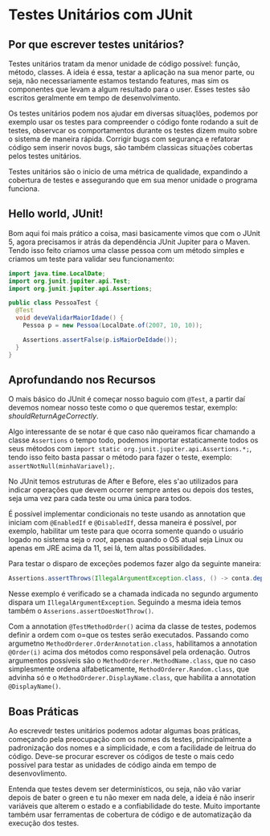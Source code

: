 # Testes Unitários com JUnit

## Por que escrever testes unitários?

Testes unitários tratam da menor unidade de código possível: função, método, classes. A ideia é essa, testar a aplicação na sua menor parte, ou seja, não necessariamente estamos testando features, mas sim os componentes que levam a algum resultado para o user. Esses testes são escritos geralmente em tempo de desenvolvimento.

Os testes unitários podem nos ajudar em diversas situaçlões, podemos por exemplo usar os testes para compreender o código fonte rodando a suit de testes, observcar os comportamentos durante os testes dizem muito sobre o sistema de maneira rápida. Corrigir bugs com segurança e refatorar código sem inserir novos bugs, são também classicas situações cobertas pelos testes unitários.

Testes unitários são o inicio de uma métrica de qualidade, expandindo a cobertura de testes e assegurando que em sua menor unidade o programa funciona.

## Hello world, JUnit!

Bom aqui foi mais prático a coisa, masi basicamente vimos que com o JUnit 5, agora precisamos ir atrás da dependência JUnit Jupiter para o Maven. Tendo isso feito criamos uma classe pessoa com um método simples e criamos um teste para validar seu funcionamento:
```java
import java.time.LocalDate;
import org.junit.jupiter.api.Test;
import org.junit.jupiter.api.Assertions;

public class PessoaTest {
  @Test
  void deveValidarMaiorIdade() {
    Pessoa p = new Pessoa(LocalDate.of(2007, 10, 10));

    Assertions.assertFalse(p.isMaiorDeIdade());
  }
}
```

## Aprofundando nos Recursos

O mais básico do JUnit é começar nosso baguio com `@Test`, a partir daí devemos nomear nosso teste como o que queremos testar, exemplo: *shouldReturnAgeCorrectly*.

Algo interessante de se notar é que caso não queiramos ficar chamando a classe `Assertions` o tempo todo, podemos importar estaticamente todos os seus métodos com `import static org.junit.jupiter.api.Assertions.*;`, tendo isso feito basta passar o método para fazer o teste, exemplo: `assertNotNull(minhaVariavel);`.

No JUnit temos estruturas de After e Before, eles s'ao utilizados para indicar operações que devem ocorrer sempre antes ou depois dos testes, seja uma vez para cada teste ou uma única para todos.

É possível implementar condicionais no teste usando as annotation que iniciam com `@EnabledIf` e `@DisabledIf`, dessa maneira é possível, por exemplo, habilitar um teste para que ocorra somente quando o usuário logado no sistema seja o *root*, apenas quando o OS atual seja Linux ou apenas em JRE acima da 11, sei lá, tem altas possibilidades.

Para testar o disparo de exceções podemos fazer algo da seguinte maneira:
```java
Assertions.assertThrows(IllegalArgumentException.class, () -> conta.depositar(-1));
```

Nesse exemplo é verificado se a chamada indicada no segundo argumento dispara um `IllegalArgumentException`. Seguindo a mesma ideia temos também o `Asserions.assertDoesNotThrow()`.

Com a annotation `@TestMethodOrder()` acima da classe de testes, podemos definir a ordem com o=que os testes serão executados. Passando como argumetno `MethodOrderer.OrderAnnotation.class`, habilitamos a annotation `@Order(i)` acima dos métodos como responsável pela ordenação. Outros argumentos possíveis são o `MethodOrderer.MethodName.class`, que no caso simplesmente ordena alfabeticamente, `MethodOrderer.Random.class`, que advinha só e o `MethodOrderer.DisplayName.class`, que habilita a annotation `@DisplayName()`.

## Boas Práticas

Ao escrevedr testes unitários podemos adotar algumas boas práticas, começando pela preocupação com os nomes ds testes, principalmente a padronização dos nomes e a simplicidade, e com a facilidade de leitrua do código. Deve-se procurar escrever os códigos de teste o mais cedo possível para testar as unidades de código ainda em tempo de desenvovlimento.

Entenda que testes devem ser determinísticos, ou seja, não vão variar depois de bater o green e tu não mexer em nada dele, a ideia é não inserir variáveis que alterem o estado e a confiabilidade do teste. Muito importante também usar ferramentas de cobertura de código e de automatização da execução dos testes.
